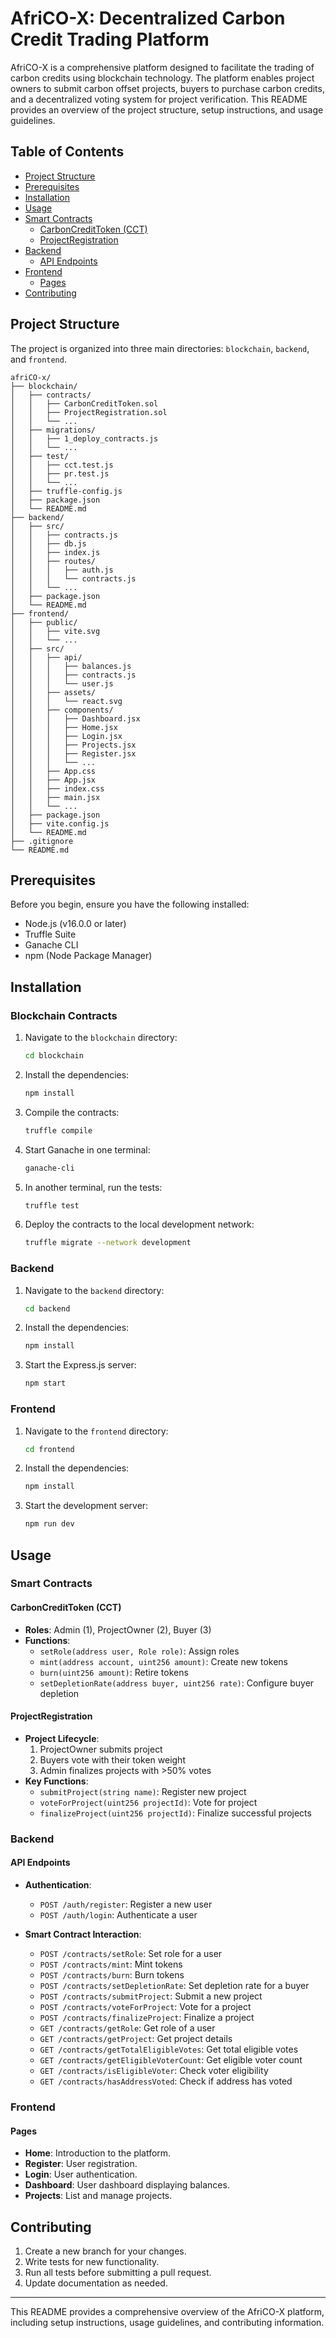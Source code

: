 # AfriCO-X: Decentralized Carbon Credit Trading Platform

AfriCO-X is a comprehensive platform designed to facilitate the trading of carbon credits using blockchain technology. The platform enables project owners to submit carbon offset projects, buyers to purchase carbon credits, and a decentralized voting system for project verification. This README provides an overview of the project structure, setup instructions, and usage guidelines.

## Table of Contents

- [Project Structure](#project-structure)
- [Prerequisites](#prerequisites)
- [Installation](#installation)
- [Usage](#usage)
- [Smart Contracts](#smart-contracts)
  - [CarbonCreditToken (CCT)](#carboncredittoken-cct)
  - [ProjectRegistration](#projectregistration)
- [Backend](#backend)
  - [API Endpoints](#api-endpoints)
- [Frontend](#frontend)
  - [Pages](#pages)
- [Contributing](#contributing)

## Project Structure

The project is organized into three main directories: `blockchain`, `backend`, and `frontend`.

```
afriCO-x/
├── blockchain/
│   ├── contracts/
│   │   ├── CarbonCreditToken.sol
│   │   ├── ProjectRegistration.sol
│   │   └── ...
│   ├── migrations/
│   │   ├── 1_deploy_contracts.js
│   │   └── ...
│   ├── test/
│   │   ├── cct.test.js
│   │   ├── pr.test.js
│   │   └── ...
│   ├── truffle-config.js
│   ├── package.json
│   └── README.md
├── backend/
│   ├── src/
│   │   ├── contracts.js
│   │   ├── db.js
│   │   ├── index.js
│   │   ├── routes/
│   │   │   ├── auth.js
│   │   │   └── contracts.js
│   │   └── ...
│   ├── package.json
│   └── README.md
├── frontend/
│   ├── public/
│   │   ├── vite.svg
│   │   └── ...
│   ├── src/
│   │   ├── api/
│   │   │   ├── balances.js
│   │   │   ├── contracts.js
│   │   │   └── user.js
│   │   ├── assets/
│   │   │   └── react.svg
│   │   ├── components/
│   │   │   ├── Dashboard.jsx
│   │   │   ├── Home.jsx
│   │   │   ├── Login.jsx
│   │   │   ├── Projects.jsx
│   │   │   ├── Register.jsx
│   │   │   └── ...
│   │   ├── App.css
│   │   ├── App.jsx
│   │   ├── index.css
│   │   ├── main.jsx
│   │   └── ...
│   ├── package.json
│   ├── vite.config.js
│   └── README.md
├── .gitignore
└── README.md
```

## Prerequisites

Before you begin, ensure you have the following installed:

- Node.js (v16.0.0 or later)
- Truffle Suite
- Ganache CLI
- npm (Node Package Manager)

## Installation

### Blockchain Contracts

1. Navigate to the `blockchain` directory:
   ```bash
   cd blockchain
   ```

2. Install the dependencies:
   ```bash
   npm install
   ```

3. Compile the contracts:
   ```bash
   truffle compile
   ```

4. Start Ganache in one terminal:
   ```bash
   ganache-cli
   ```

5. In another terminal, run the tests:
   ```bash
   truffle test
   ```

6. Deploy the contracts to the local development network:
   ```bash
   truffle migrate --network development
   ```

### Backend

1. Navigate to the `backend` directory:
   ```bash
   cd backend
   ```

2. Install the dependencies:
   ```bash
   npm install
   ```

3. Start the Express.js server:
   ```bash
   npm start
   ```

### Frontend

1. Navigate to the `frontend` directory:
   ```bash
   cd frontend
   ```

2. Install the dependencies:
   ```bash
   npm install
   ```

3. Start the development server:
   ```bash
   npm run dev
   ```

## Usage

### Smart Contracts

#### CarbonCreditToken (CCT)

- **Roles**: Admin (1), ProjectOwner (2), Buyer (3)
- **Functions**:
  - `setRole(address user, Role role)`: Assign roles
  - `mint(address account, uint256 amount)`: Create new tokens
  - `burn(uint256 amount)`: Retire tokens
  - `setDepletionRate(address buyer, uint256 rate)`: Configure buyer depletion

#### ProjectRegistration

- **Project Lifecycle**:
  1. ProjectOwner submits project
  2. Buyers vote with their token weight
  3. Admin finalizes projects with >50% votes
- **Key Functions**:
  - `submitProject(string name)`: Register new project
  - `voteForProject(uint256 projectId)`: Vote for project
  - `finalizeProject(uint256 projectId)`: Finalize successful projects

### Backend

#### API Endpoints

- **Authentication**:
  - `POST /auth/register`: Register a new user
  - `POST /auth/login`: Authenticate a user

- **Smart Contract Interaction**:
  - `POST /contracts/setRole`: Set role for a user
  - `POST /contracts/mint`: Mint tokens
  - `POST /contracts/burn`: Burn tokens
  - `POST /contracts/setDepletionRate`: Set depletion rate for a buyer
  - `POST /contracts/submitProject`: Submit a new project
  - `POST /contracts/voteForProject`: Vote for a project
  - `POST /contracts/finalizeProject`: Finalize a project
  - `GET /contracts/getRole`: Get role of a user
  - `GET /contracts/getProject`: Get project details
  - `GET /contracts/getTotalEligibleVotes`: Get total eligible votes
  - `GET /contracts/getEligibleVoterCount`: Get eligible voter count
  - `GET /contracts/isEligibleVoter`: Check voter eligibility
  - `GET /contracts/hasAddressVoted`: Check if address has voted

### Frontend

#### Pages

- **Home**: Introduction to the platform.
- **Register**: User registration.
- **Login**: User authentication.
- **Dashboard**: User dashboard displaying balances.
- **Projects**: List and manage projects.

## Contributing

1. Create a new branch for your changes.
2. Write tests for new functionality.
3. Run all tests before submitting a pull request.
4. Update documentation as needed.

---

This README provides a comprehensive overview of the AfriCO-X platform, including setup instructions, usage guidelines, and contributing information.
